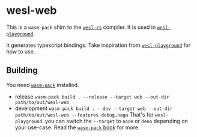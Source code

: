 # wesl-web

This is a `wasm-pack` shim to the [`wesl-rs`][wesl-rs] compiler.
It is used in [`wesl-playground`][wesl-playground].

It generates typescript bindings. Take inspiration from [`wesl-playground`][wesl-playground] for
how to use.

## Building

You need [`wasm-pack`][wasm-pack] installed.

* release `wasm-pack build . --release --target web --out-dir path/to/out/wesl-web`
* development `wasm-pack build . --dev --target web --out-dir path/to/out/wesl-web --features debug,naga`
That's for `wesl-playground`. you can switch the `--target` to `node` or `deno` depending on your
use-case. Read the [`wasm-pack` book][wasm-pack-book] for more.

[wesl-rs]: https://github.com/wgsl-tooling-wg/wesl-rs
[wesl-playground]: https://github.com/wgsl-tooling-wg/wesl-playground
[wasm-pack]: https://rustwasm.github.io/wasm-pack/
[wasm-pack-book]: https://rustwasm.github.io/docs/wasm-pack/
